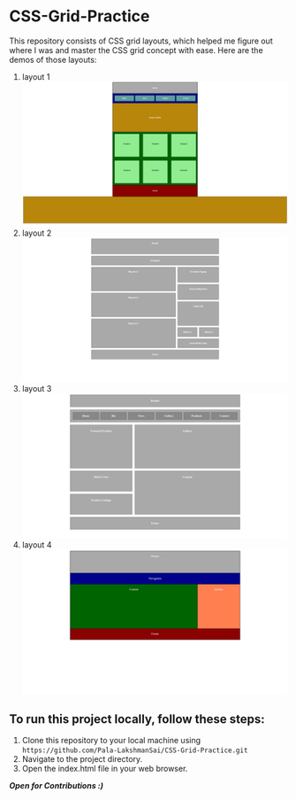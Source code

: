# CSS-Grid-Practice
This repository consists of CSS grid layouts, which helped me figure out where I was and master the CSS grid concept with ease.
Here are the demos of those layouts:
1. layout 1
  ![Grid1](grid1/grid1.png)
1. layout 2
  ![Grid2](grid2/grid2.png)
1. layout 3
  ![Grid3](grid3/grid3.png)
1. layout 4
  ![Grid4](grid4/grid4.png)
## To run this project locally, follow these steps:

1. Clone this repository to your local machine using `https://github.com/Pala-LakshmanSai/CSS-Grid-Practice.git`
2. Navigate to the project directory.
3. Open the index.html file in your web browser.

 ***Open for Contributions :)***
